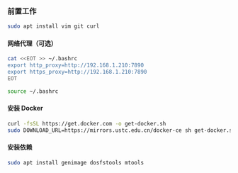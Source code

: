 ### 前置工作

```bash
sudo apt install vim git curl
```

#### 网络代理（可选）

```bash
cat <<EOT >> ~/.bashrc
export http_proxy=http://192.168.1.210:7890
export https_proxy=http://192.168.1.210:7890
EOT

source ~/.bashrc
```

#### 安装 Docker

```bash
curl -fsSL https://get.docker.com -o get-docker.sh
sudo DOWNLOAD_URL=https://mirrors.ustc.edu.cn/docker-ce sh get-docker.sh
```

#### 安装依赖

```bash
sudo apt install genimage dosfstools mtools
```
